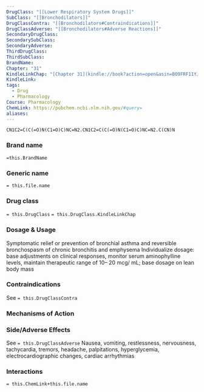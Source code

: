 ```yaml
---
DrugClass: "[[Lower Respiratory System Drugs]]"
SubClass: "[[Bronchodilators]]"
DrugClassContra: "[[Bronchodilators#Contraindications]]"
DrugClassAdverse: "[[Bronchodilators#Adverse Reactions]]"
SecondaryDrugClass: 
SecondarySubClass: 
SecondaryAdverse: 
ThirdDrugClass: 
ThirdSubClass: 
BrandName: 
Chapter: "31"
KindleLinkChap: "[Chapter 31](kindle://book?action=open&asin=B09FRF11YJ&location=16553)"
KindleLink: 
tags:
  - Drug
  - Pharmacology
Course: Pharmacology
ChemLink: https://pubchem.ncbi.nlm.nih.gov/#query=
aliases:
---
```

```smiles
CN1C2=C(C(=O)N(C1=O)C)NC=N2.CN1C2=C(C(=O)N(C1=O)C)NC=N2.C(CN)N
```

### Brand name
`=this.BrandName`

### Generic name
`= this.file.name`

### Drug class 
`= this.DrugClass`
	`= this.DrugClass.KindleLinkChap`

### Dosage & Usage
Symptomatic relief or prevention of bronchial asthma and reversible bronchospasm of chronic bronchitis and emphysema
Individualize dosage: base adjustments on clinical responses, monitor serum aminophylline levels, maintain therapeutic range of 10– 20 mcg/ mL; base dosage on lean body mass

### Contraindications
See `= this.DrugClassContra`

### Mechanisms of Action

### Side/Adverse Effects
See `= this.DrugClassAdverse`
Nausea, vomiting, restlessness, nervousness, tachycardia, tremors, headache, palpitations, hyperglycemia, electrocardiographic changes, cardiac arrhythmias 

### Interactions

`= this.ChemLink+this.file.name`

